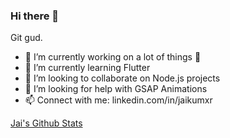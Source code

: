### Hi there 👋

Git gud.

- 🔭 I’m currently working on a lot of things 🥴
- 🌱 I’m currently learning Flutter
- 👯 I’m looking to collaborate on Node.js projects
- 🤔 I’m looking for help with GSAP Animations
- 📫 Connect with me: linkedin.com/in/jaikumxr

[Jai's Github Stats](https://github-readme-stats.vercel.app/api?username=jaikumxr&bg_color=30,e96443,904e95&title_color=fff&text_color=fff)
